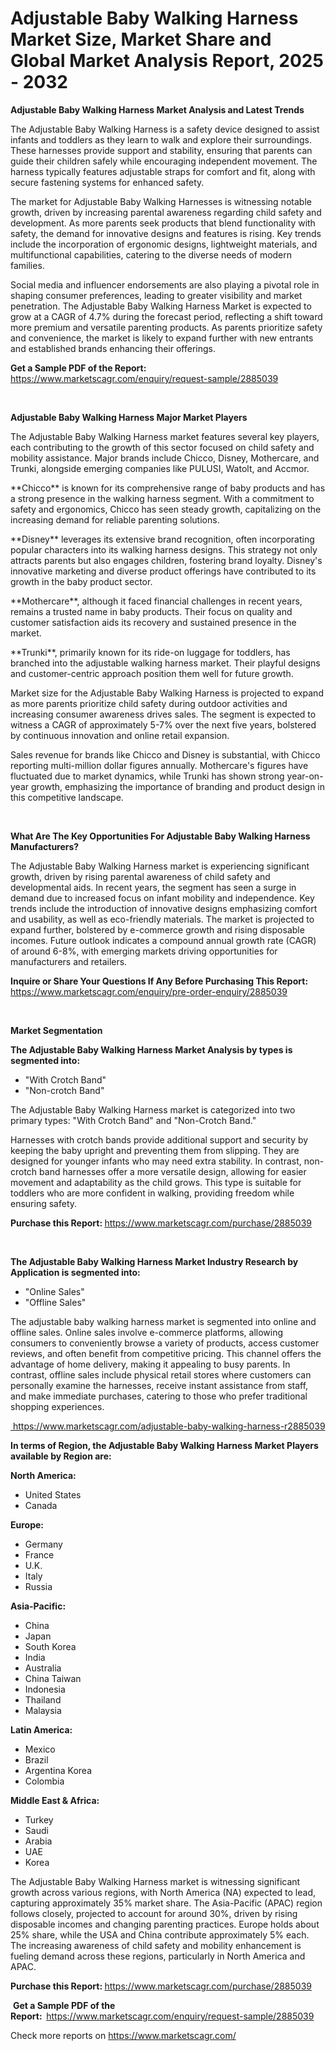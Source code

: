 <p><h1>Adjustable Baby Walking Harness Market Size, Market Share and Global Market Analysis Report, 2025 - 2032</h1></p><p><strong>Adjustable Baby Walking Harness Market Analysis and Latest Trends</strong></p>
<p><p>The Adjustable Baby Walking Harness is a safety device designed to assist infants and toddlers as they learn to walk and explore their surroundings. These harnesses provide support and stability, ensuring that parents can guide their children safely while encouraging independent movement. The harness typically features adjustable straps for comfort and fit, along with secure fastening systems for enhanced safety.</p><p>The market for Adjustable Baby Walking Harnesses is witnessing notable growth, driven by increasing parental awareness regarding child safety and development. As more parents seek products that blend functionality with safety, the demand for innovative designs and features is rising. Key trends include the incorporation of ergonomic designs, lightweight materials, and multifunctional capabilities, catering to the diverse needs of modern families.</p><p>Social media and influencer endorsements are also playing a pivotal role in shaping consumer preferences, leading to greater visibility and market penetration. The Adjustable Baby Walking Harness Market is expected to grow at a CAGR of 4.7% during the forecast period, reflecting a shift toward more premium and versatile parenting products. As parents prioritize safety and convenience, the market is likely to expand further with new entrants and established brands enhancing their offerings.</p></p>
<p><strong>Get a Sample PDF of the Report:&nbsp;</strong> <a href="https://www.marketscagr.com/enquiry/request-sample/2885039?utm_campaign=3117&utm_medium=2&utm_source=Github&utm_content=ia&utm_term=13032025&utm_id=adjustable-baby-walking-harness">https://www.marketscagr.com/enquiry/request-sample/2885039</a></p>
<p>&nbsp;</p>
<p><strong>Adjustable Baby Walking Harness Major Market Players</strong></p>
<p><p>The Adjustable Baby Walking Harness market features several key players, each contributing to the growth of this sector focused on child safety and mobility assistance. Major brands include Chicco, Disney, Mothercare, and Trunki, alongside emerging companies like PULUSI, Watolt, and Accmor.</p><p>**Chicco** is known for its comprehensive range of baby products and has a strong presence in the walking harness segment. With a commitment to safety and ergonomics, Chicco has seen steady growth, capitalizing on the increasing demand for reliable parenting solutions.</p><p>**Disney** leverages its extensive brand recognition, often incorporating popular characters into its walking harness designs. This strategy not only attracts parents but also engages children, fostering brand loyalty. Disney's innovative marketing and diverse product offerings have contributed to its growth in the baby product sector.</p><p>**Mothercare**, although it faced financial challenges in recent years, remains a trusted name in baby products. Their focus on quality and customer satisfaction aids its recovery and sustained presence in the market.</p><p>**Trunki**, primarily known for its ride-on luggage for toddlers, has branched into the adjustable walking harness market. Their playful designs and customer-centric approach position them well for future growth.</p><p>Market size for the Adjustable Baby Walking Harness is projected to expand as more parents prioritize child safety during outdoor activities and increasing consumer awareness drives sales. The segment is expected to witness a CAGR of approximately 5-7% over the next five years, bolstered by continuous innovation and online retail expansion.</p><p>Sales revenue for brands like Chicco and Disney is substantial, with Chicco reporting multi-million dollar figures annually. Mothercare's figures have fluctuated due to market dynamics, while Trunki has shown strong year-on-year growth, emphasizing the importance of branding and product design in this competitive landscape.</p></p>
<p>&nbsp;</p>
<p><strong>What Are The Key Opportunities For Adjustable Baby Walking Harness Manufacturers?</strong></p>
<p><p>The Adjustable Baby Walking Harness market is experiencing significant growth, driven by rising parental awareness of child safety and developmental aids. In recent years, the segment has seen a surge in demand due to increased focus on infant mobility and independence. Key trends include the introduction of innovative designs emphasizing comfort and usability, as well as eco-friendly materials. The market is projected to expand further, bolstered by e-commerce growth and rising disposable incomes. Future outlook indicates a compound annual growth rate (CAGR) of around 6-8%, with emerging markets driving opportunities for manufacturers and retailers.</p></p>
<p><strong>Inquire or Share Your Questions If Any Before Purchasing This Report:</strong> <a href="https://www.marketscagr.com/enquiry/pre-order-enquiry/2885039?utm_campaign=3117&utm_medium=2&utm_source=Github&utm_content=ia&utm_term=13032025&utm_id=adjustable-baby-walking-harness">https://www.marketscagr.com/enquiry/pre-order-enquiry/2885039</a></p>
<p>&nbsp;</p>
<p><strong>Market Segmentation</strong></p>
<p><strong>The Adjustable Baby Walking Harness Market Analysis by types is segmented into:</strong></p>
<p><ul><li>"With Crotch Band"</li><li>"Non-crotch Band"</li></ul></p>
<p><p>The Adjustable Baby Walking Harness market is categorized into two primary types: "With Crotch Band" and "Non-Crotch Band." </p><p>Harnesses with crotch bands provide additional support and security by keeping the baby upright and preventing them from slipping. They are designed for younger infants who may need extra stability. In contrast, non-crotch band harnesses offer a more versatile design, allowing for easier movement and adaptability as the child grows. This type is suitable for toddlers who are more confident in walking, providing freedom while ensuring safety.</p></p>
<p><strong>Purchase this Report:&nbsp;</strong><a href="https://www.marketscagr.com/purchase/2885039?utm_campaign=3117&utm_medium=2&utm_source=Github&utm_content=ia&utm_term=13032025&utm_id=adjustable-baby-walking-harness">https://www.marketscagr.com/purchase/2885039</a></p>
<p>&nbsp;</p>
<p><strong>The Adjustable Baby Walking Harness Market Industry Research by Application is segmented into:</strong></p>
<p><ul><li>"Online Sales"</li><li>"Offline Sales"</li></ul></p>
<p><p>The adjustable baby walking harness market is segmented into online and offline sales. Online sales involve e-commerce platforms, allowing consumers to conveniently browse a variety of products, access customer reviews, and often benefit from competitive pricing. This channel offers the advantage of home delivery, making it appealing to busy parents. In contrast, offline sales include physical retail stores where customers can personally examine the harnesses, receive instant assistance from staff, and make immediate purchases, catering to those who prefer traditional shopping experiences.</p></p>
<p><a href="https://www.marketscagr.com/adjustable-baby-walking-harness-r2885039?utm_campaign=3117&utm_medium=2&utm_source=Github&utm_content=ia&utm_term=13032025&utm_id=adjustable-baby-walking-harness">&nbsp;https://www.marketscagr.com/adjustable-baby-walking-harness-r2885039</a></p>
<p><strong>In terms of Region, the Adjustable Baby Walking Harness Market Players available by Region are:</strong></p>
<p>
    <p> <strong> North America: </strong>
        <ul>
            <li>United States</li>
            <li>Canada</li>
        </ul>
        </p> 
    <p> <strong> Europe: </strong>
        <ul>
            <li>Germany</li>
            <li>France</li>
            <li>U.K.</li>
            <li>Italy</li>
            <li>Russia</li>
        </ul>
        </p> 
    <p> <strong> Asia-Pacific: </strong>
        <ul>
            <li>China</li>
            <li>Japan</li>
            <li>South Korea</li>
            <li>India</li>
            <li>Australia</li>
            <li>China Taiwan</li>
            <li>Indonesia</li>
            <li>Thailand</li>
            <li>Malaysia</li>
        </ul>
        </p> 
    <p> <strong> Latin America: </strong>
        <ul>
            <li>Mexico</li>
            <li>Brazil</li>
            <li>Argentina Korea</li>
            <li>Colombia</li>
        </ul>
        </p> 
    <p> <strong> Middle East & Africa: </strong>
        <ul>
            <li>Turkey</li>
            <li>Saudi</li>
            <li>Arabia</li>
            <li>UAE</li>
            <li>Korea</li>
        </ul>
    </p>
    </p>
<p><p>The Adjustable Baby Walking Harness market is witnessing significant growth across various regions, with North America (NA) expected to lead, capturing approximately 35% market share. The Asia-Pacific (APAC) region follows closely, projected to account for around 30%, driven by rising disposable incomes and changing parenting practices. Europe holds about 25% share, while the USA and China contribute approximately 5% each. The increasing awareness of child safety and mobility enhancement is fueling demand across these regions, particularly in North America and APAC.</p></p>
<p><strong>Purchase this Report: </strong><a href="https://www.marketscagr.com/purchase/2885039?utm_campaign=3117&utm_medium=2&utm_source=Github&utm_content=ia&utm_term=13032025&utm_id=adjustable-baby-walking-harness">https://www.marketscagr.com/purchase/2885039</a></p>
<p>&nbsp;<strong>Get a Sample PDF of the Report:&nbsp;&nbsp;</strong><a href="https://www.marketscagr.com/enquiry/request-sample/2885039?utm_campaign=3117&utm_medium=2&utm_source=Github&utm_content=ia&utm_term=13032025&utm_id=adjustable-baby-walking-harness">https://www.marketscagr.com/enquiry/request-sample/2885039</a></p>
<p><strong></strong></p>
<p>Check more reports on <a href="https://www.marketscagr.com/?utm_campaign=3117&utm_medium=2&utm_source=Github&utm_content=ia&utm_term=13032025&utm_id=adjustable-baby-walking-harness">https://www.marketscagr.com/</a></p>